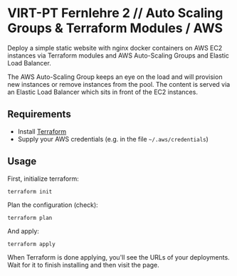 # VIRT-PT Fernlehre 2 // Auto Scaling Groups & Terraform Modules / AWS

Deploy a simple static website with nginx docker containers
on AWS EC2 instances via Terraform modules and AWS Auto-Scaling Groups and Elastic Load Balancer.

The AWS Auto-Scaling Group keeps an eye on the load and will provision
new instances or remove instances from the pool. The content is served
via an Elastic Load Balancer which sits in front of the EC2 instances.

## Requirements

- Install [Terraform](https://www.terraform.io/downloads)
- Supply your AWS credentials (e.g. in the file `~/.aws/credentials`)

## Usage

First, initialize terraform:

    terraform init

Plan the configuration (check):

    terraform plan

And apply:

    terraform apply

When Terraform is done applying, you'll see the URLs of your deployments.
Wait for it to finish installing and then visit the page.
